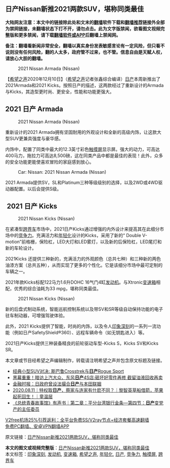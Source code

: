  <h2>日产Nissan新推2021两款SUV，堪称同类最佳</h2> <p class="notice"><b>大陆网友注意：本文中的链接除此处和文末的<a href="https://github.com/bannedbook/fanqiang" >翻墙</a>软件下载和<a href="https://github.com/killgcd/justmysocks/blob/master/README.md">翻墙推荐</a>链接外全部为禁网链接，未翻墙状态下打不开，请勿点击。此为文字版禁闻，欲看图文视频完整版和更多禁闻，请下载<a href="https://github.com/bannedbook/fanqiang">翻墙软件或APP</a>后翻墙上禁闻网。</p><p>备注：翻墙看新闻非常安全，翻墙以真实身份发表敏感言论有一定风险，但只看不说则没有任何风险，翻的人太多，政府管不过来，也不管。信息自由是天赋人权，请放心大胆的翻墙。</b></p>  <div class="entry"> <figure><figcaption>2021 Nissan Armada (Nissan)</figcaption></figure> <p>【<span class='wp_keywordlink_affiliate'><a href="https://www.soundofhope.org" title="希望之声" target="_blank">希望之声</a></span>2020年12月10日】（<a href="https://www.bannedbook.org/bnews/tag/%e5%b8%8c%e6%9c%9b%e4%b9%8b%e5%a3%b0/" class="st_tag internal_tag" rel="tag" title="标签 希望之声 下的日志">希望之声</a>记者张鑫综合编译）<a href="https://www.bannedbook.org/bnews/tag/%E6%97%A5%E4%BA%A7/" class="st_tag internal_tag" rel="tag" title="标签 日产 下的日志">日产</a>本周新推出了2021Armada和2021 Kicks。按照日产的描述，这两款经过了重新设计的Armada与Kicks，其造型更时尚、更安全，性能和功能更强大。</p> <h2>2021 日产 Armada</h2> <figure><figcaption>2021 Nissan Armada (Nissan)</figcaption></figure> <p>重新设计的2021 Armada拥有坚固耐用的外观设计和全新的高级内饰，让这款大型SUV更兼具强度与豪华感。</p> <p>内饰中，配置了同类中最大的12.3英寸彩色<a href="https://www.bannedbook.org/bnews/tag/%e8%a7%a6%e6%91%b8%e5%b1%8f/" class="st_tag internal_tag" rel="tag" title="标签 触摸屏 下的日志">触摸屏</a>显示屏。强大的动力，可高达400马力，拖拉力可高达8,500磅，这在同类产品中都是最佳的表现！此外，众多的安全功能更能使喜欢冒险的家庭感到放心。</p> <figure><figcaption>Car: Nissan: 2021 Nissan Armada (Nissan)</figcaption></figure> <p>2021 Armada提供SV，SL和Platinum三种等级级别的选择，以及2WD或4WD驱动器配置。以后会提供S级。</p>  <h2> 2021 日产 Kicks</h2> <figure><figcaption>2021 Nissan Kicks (Nissan)</figcaption></figure> <p>在紧凑型<a href="https://www.bannedbook.org/bnews/tag/%E8%B7%A8%E7%95%8C%E8%BD%A6/" class="st_tag internal_tag" rel="tag" title="标签 跨界车 下的日志">跨界车</a>市场中，2021日产Kicks通过增强的内外设计来提高其在此细分市场中的<a href="https://www.bannedbook.org/bnews/tag/%E7%AB%9E%E4%BA%89%E5%8A%9B/" class="st_tag internal_tag" rel="tag" title="标签 竞争力 下的日志">竞争力</a>。充满活力和<a href="https://www.bannedbook.org/bnews/tag/%E5%B9%B4%E8%BD%BB%E5%8C%96/" class="st_tag internal_tag" rel="tag" title="标签 年轻化 下的日志">年轻化</a>设计的Kicks，采用了新的“ Double V-motion”前格栅，保险杠，LED大灯和LED雾灯，以及新的后保险杠，LED尾灯和新的车轮设计。</p> <p>2021Kicks 还提供三种新的，充满活力的外观颜色（总共七种）和三种新的两色油漆方案（总共五种），从而实现了更多的个性化。它是该细分市场中最可定制的车辆之一。</p> <p>2021年款Kicks标配122马力1.6升DOHC 16气门4缸<a href="https://www.bannedbook.org/bnews/tag/%e5%8f%91%e5%8a%a8%e6%9c%ba/" class="st_tag internal_tag" rel="tag" title="标签 发动机 下的日志">发动机</a>。与Xtronic<a href="https://www.bannedbook.org/bnews/tag/%E5%8F%98%E9%80%9F%E7%AE%B1/" class="st_tag internal_tag" rel="tag" title="标签 变速箱 下的日志">变速箱</a>相配，优秀的综合油耗为33 mpg，堪称同类最佳。</p> <figure><figcaption>2021 Nissan Kicks (Nissan)</figcaption></figure> <p>新的后盘式制动系统，智能巡航控制系统以及带SV和SR等级自动保持功能的电子驻车制动器，可增强驾驶体验。</p>  <p>此外，2021 Kicks提供了智能，时尚的内饰，以及令人<a href="https://www.bannedbook.org/bnews/tag/%E5%8D%B0%E8%B1%A1%E6%B7%B1%E5%88%BB/" class="st_tag internal_tag" rel="tag" title="标签 印象深刻 下的日志">印象深刻</a>的一系列一流功能（例如日产SafetyShield®360）、远程车辆命令（如无钥匙进入）等。</p> <p>2021日产Kicks提供三种装备精良的前轮驱动车型-Kicks S，Kicks SV和Kicks SR。</p> <p>本文章或节目经希望之声编辑制作，转载请注明希望之声并包含原文标题及链接。</p> <ul class='op-related-articles' title='相关阅读'> <li><a href='https://www.bannedbook.org/bnews/comments/20201027/1420929.html' target='_blank'>经典小型SUV对决: 斯巴鲁Crosstrek与<b>日产</b>Rogue Sport</a></li> <li><a href='https://www.bannedbook.org/bnews/topimagenews/20201019/1416445.html' target='_blank'>黑幕重重！暗访上汽大众、东风<b>日产</b>4S店:砸坏好零件再修 截留油液回收再卖</a></li> <li><a href='https://www.bannedbook.org/bnews/baitai/20200817/1381528.html' target='_blank'>金融时报：日政府曾设法撮合<b>日产</b>与本田联姻</a></li> <li><a href='https://www.bannedbook.org/bnews/taiwannews/20200811/1378562.html' target='_blank'>2020.08.11｜特权取<b>日产</b>，蔡家与连家有什麽不同？｜黎智英草船借箭，苹果起死回生！｜童温层</a></li> <li><a href='https://www.bannedbook.org/bnews/taiwannews/20200810/1377531.html' target='_blank'>《总统青春故事馆》有声书｜第二章：平分台湾银行金条—第四节：<b>日产</b>变党产的主任委员</a></li> </ul> <p class="texttj"> <a href="https://github.com/bannedbook/fanqiang/wiki/V2ray%E6%9C%BA%E5%9C%BA" target="_blank">V2free机场25%引荐返利：全平台免费SS/V2ray节点+经济套餐高速翻墙</a><br/> <a href="https://github.com/bannedbook/fanqiang/wiki/%E7%A6%81%E9%97%BB%E7%BD%91%E5%AE%89%E5%8D%93%E7%BF%BB%E5%A2%99%E6%96%B0%E9%97%BBAPP" target="_blank">免费PC翻墙、安卓VPN翻墙APP</a></p><p>原文链接：<a class="src_link"  href="https://www.soundofhope.org/post/452512" target="_blank">日产Nissan新推2021两款SUV，堪称同类最佳</a></p> <a name='sharetosocial'></a>       <div><b>本文的图文或视频完整版</b>：<a href='https://www.bannedbook.org/bnews/comments/20201211/1445765.html'>日产Nissan新推2021两款SUV，堪称同类最佳</a></div>  </div><!--END ENTRY--> <div class="postfooter"> <div>本文标签：<a href="https://www.bannedbook.org/bnews/tag/%E5%8D%B0%E8%B1%A1%E6%B7%B1%E5%88%BB/" rel="tag">印象深刻</a>, <a href="https://www.bannedbook.org/bnews/tag/%e5%8f%91%e5%8a%a8%e6%9c%ba/" rel="tag">发动机</a>, <a href="https://www.bannedbook.org/bnews/tag/%E5%8F%98%E9%80%9F%E7%AE%B1/" rel="tag">变速箱</a>, <a href="https://www.bannedbook.org/bnews/tag/%e5%b8%8c%e6%9c%9b%e4%b9%8b%e5%a3%b0/" rel="tag">希望之声</a>, <a href="https://www.bannedbook.org/bnews/tag/%E5%B9%B4%E8%BD%BB%E5%8C%96/" rel="tag">年轻化</a>, <a href="https://www.bannedbook.org/bnews/tag/%E6%97%A5%E4%BA%A7/" rel="tag">日产</a>, <a href="https://www.bannedbook.org/bnews/tag/%E7%AB%9E%E4%BA%89%E5%8A%9B/" rel="tag">竞争力</a>, <a href="https://www.bannedbook.org/bnews/tag/%e8%a7%a6%e6%91%b8%e5%b1%8f/" rel="tag">触摸屏</a>, <a href="https://www.bannedbook.org/bnews/tag/%E8%B7%A8%E7%95%8C%E8%BD%A6/" rel="tag">跨界车</a></div>  </div><!--END POSTFOOTER--> 